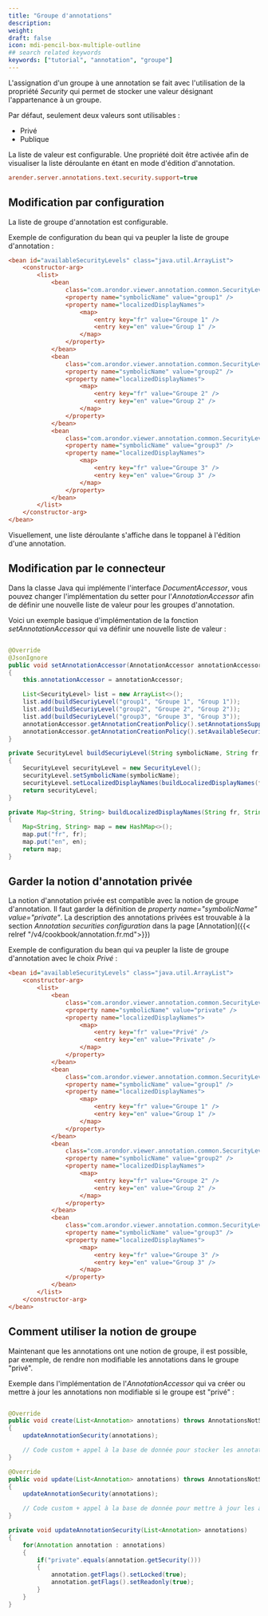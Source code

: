```yaml
---
title: "Groupe d'annotations"
description:
weight: 
draft: false
icon: mdi-pencil-box-multiple-outline
## search related keywords
keywords: ["tutorial", "annotation", "groupe"]
---
```


L'assignation d'un groupe à une annotation se fait avec l'utilisation de la propriété *Security* qui permet de stocker une valeur désignant l'appartenance à un groupe.

Par défaut, seulement deux valeurs sont utilisables :
- Privé
- Publique

La liste de valeur est configurable. Une propriété doit être activée afin de visualiser la liste déroulante en étant en mode d'édition d'annotation.


```cfg
arender.server.annotations.text.security.support=true
```


## Modification par configuration

La liste de groupe d'annotation est configurable.

Exemple de configuration du bean qui va peupler la liste de groupe d'annotation :


```cfg
<bean id="availableSecurityLevels" class="java.util.ArrayList">
    <constructor-arg>
        <list>
            <bean
                class="com.arondor.viewer.annotation.common.SecurityLevel">
                <property name="symbolicName" value="group1" />
                <property name="localizedDisplayNames">
                    <map>
                        <entry key="fr" value="Groupe 1" />
                        <entry key="en" value="Group 1" />
                    </map>
                </property>
            </bean>
            <bean
                class="com.arondor.viewer.annotation.common.SecurityLevel">
                <property name="symbolicName" value="group2" />
                <property name="localizedDisplayNames">
                    <map>
                        <entry key="fr" value="Groupe 2" />
                        <entry key="en" value="Group 2" />
                    </map>
                </property>
            </bean>
            <bean
                class="com.arondor.viewer.annotation.common.SecurityLevel">
                <property name="symbolicName" value="group3" />
                <property name="localizedDisplayNames">
                    <map>
                        <entry key="fr" value="Groupe 3" />
                        <entry key="en" value="Group 3" />
                    </map>
                </property>
            </bean>
        </list>
    </constructor-arg>
</bean>
```



Visuellement, une liste déroulante s'affiche dans le toppanel à l'édition d'une annotation.


## Modification par le connecteur

Dans la classe Java qui implémente l'interface *DocumentAccessor*, vous pouvez changer l'implémentation du setter pour l'*AnnotationAccessor* afin de définir une nouvelle liste de valeur pour les groupes d'annotation. 

Voici un exemple basique d'implémentation de la fonction *setAnnotationAccessor* qui va définir une nouvelle liste de valeur :

```java

@Override
@JsonIgnore
public void setAnnotationAccessor(AnnotationAccessor annotationAccessor) throws AnnotationsNotSupportedException
{
    this.annotationAccessor = annotationAccessor;

    List<SecurityLevel> list = new ArrayList<>();
    list.add(buildSecuriyLevel("group1", "Groupe 1", "Group 1"));
    list.add(buildSecuriyLevel("group2", "Groupe 2", "Group 2"));
    list.add(buildSecuriyLevel("group3", "Groupe 3", "Group 3"));
    annotationAccessor.getAnnotationCreationPolicy().setAnnotationsSupportSecurity(true);
    annotationAccessor.getAnnotationCreationPolicy().setAvailableSecurityLevels(list);
}

private SecurityLevel buildSecuriyLevel(String symbolicName, String fr, String en)
{
    SecurityLevel securityLevel = new SecurityLevel();
    securityLevel.setSymbolicName(symbolicName);
    securityLevel.setLocalizedDisplayNames(buildLocalizedDisplayNames(fr, en));
    return securityLevel;
}

private Map<String, String> buildLocalizedDisplayNames(String fr, String en)
{
    Map<String, String> map = new HashMap<>();
    map.put("fr", fr);
    map.put("en", en);
    return map;
}

```



## Garder la notion d'annotation privée

La notion d'annotation privée est compatible avec la notion de groupe d'annotation. Il faut garder la définition de *property name="symbolicName" value="private"*. La description des annotations privées est trouvable à la section *Annotation securities configuration* dans la page [Annotation]({{< relref "/v4/cookbook/annotation.fr.md">}})

Exemple de configuration du bean qui va peupler la liste de groupe d'annotation avec le choix *Privé* :


```cfg
<bean id="availableSecurityLevels" class="java.util.ArrayList">
    <constructor-arg>
        <list>
            <bean
                class="com.arondor.viewer.annotation.common.SecurityLevel">
                <property name="symbolicName" value="private" />
                <property name="localizedDisplayNames">
                    <map>
                        <entry key="fr" value="Privé" />
                        <entry key="en" value="Private" />
                    </map>
                </property>
            </bean>
            <bean
                class="com.arondor.viewer.annotation.common.SecurityLevel">
                <property name="symbolicName" value="group1" />
                <property name="localizedDisplayNames">
                    <map>
                        <entry key="fr" value="Groupe 1" />
                        <entry key="en" value="Group 1" />
                    </map>
                </property>
            </bean>
            <bean
                class="com.arondor.viewer.annotation.common.SecurityLevel">
                <property name="symbolicName" value="group2" />
                <property name="localizedDisplayNames">
                    <map>
                        <entry key="fr" value="Groupe 2" />
                        <entry key="en" value="Group 2" />
                    </map>
                </property>
            </bean>
            <bean
                class="com.arondor.viewer.annotation.common.SecurityLevel">
                <property name="symbolicName" value="group3" />
                <property name="localizedDisplayNames">
                    <map>
                        <entry key="fr" value="Groupe 3" />
                        <entry key="en" value="Group 3" />
                    </map>
                </property>
            </bean>
        </list>
    </constructor-arg>
</bean>
```





## Comment utiliser la notion de groupe

Maintenant que les annotations ont une notion de groupe, il est possible, par exemple, de rendre non modifiable les annotations dans le groupe "privé".

Exemple dans l'implémentation de l'*AnnotationAccessor* qui va créer ou mettre à jour les annotations non modifiable si le groupe est "privé" : 
```java

@Override
public void create(List<Annotation> annotations) throws AnnotationsNotSupportedException, AnnotationCredentialsException, InvalidAnnotationFormatException, AnnotationNotAvailableException
{
    updateAnnotationSecurity(annotations);

    // Code custom + appel à la base de donnée pour stocker les annotations
}

@Override
public void update(List<Annotation> annotations) throws AnnotationsNotSupportedException, AnnotationNotAvailableException, AnnotationCredentialsException, InvalidAnnotationFormatException
{
    updateAnnotationSecurity(annotations);

    // Code custom + appel à la base de donnée pour mettre à jour les annotations
}

private void updateAnnotationSecurity(List<Annotation> annotations)
{
    for(Annotation annotation : annotations)
    {
        if("private".equals(annotation.getSecurity()))
        {
            annotation.getFlags().setLocked(true);
            annotation.getFlags().setReadonly(true);
        }
    }
}

```